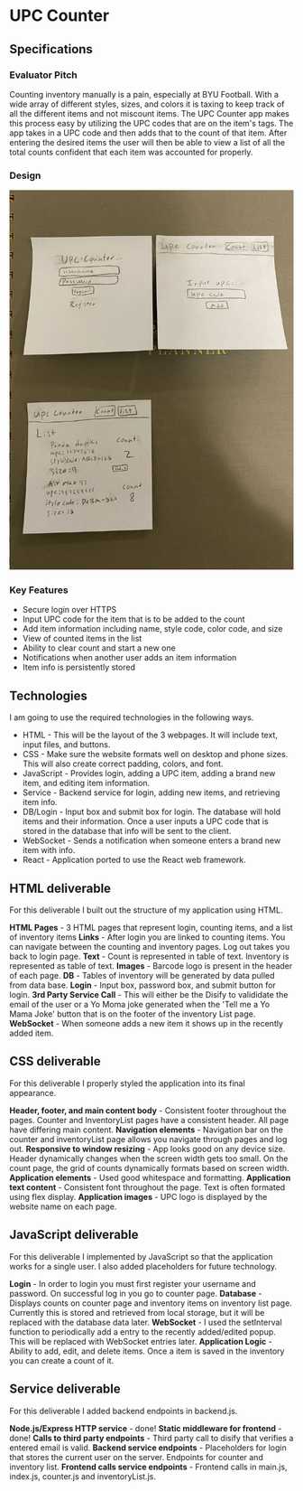 # UPC Counter

## Specifications

### Evaluator Pitch
Counting inventory manually is a pain, especially at BYU Football. With a wide array of different styles, sizes, and colors it is taxing to keep track of all the different items and not miscount items. The UPC Counter app makes this process easy by utilizing the UPC codes that are on the item's tags. The app takes in a UPC code and then adds that to the count of that item. After entering the desired items the user will then be able to view a list of all the total counts confident that each item was accounted for properly.

### Design

![Mock](upcCounterDesign.jpeg)

### Key Features
* Secure login over HTTPS
* Input UPC code for the item that is to be added to the count
* Add item information including name, style code, color code, and size
* View of counted items in the list
* Ability to clear count and start a new one
* Notifications when another user adds an item information
* Item info is persistently stored

## Technologies
I am going to use the required technologies in the following ways.

* HTML - This will be the layout of the 3 webpages. It will include text, input files, and buttons. 
* CSS - Make sure the website formats well on desktop and phone sizes. This will also create correct padding, colors, and font. 
* JavaScript - Provides login, adding a UPC item, adding a brand new item, and editing item information.
* Service - Backend service for login, adding new items, and retrieving item info.
* DB/Login - Input box and submit box for login. The database will hold items and their information. Once a user inputs a UPC code that is stored in the database that info will be sent to the client. 
* WebSocket - Sends a notification when someone enters a brand new item with info. 
* React - Application ported to use the React web framework.

## HTML deliverable

For this deliverable I built out the structure of my application using HTML.

**HTML Pages** - 3 HTML pages that represent login, counting items, and a list of inventory items
**Links** - After login you are linked to counting items. You can navigate between the counting and inventory pages. Log out takes you back to login page.
**Text** - Count is represented in table of text. Inventory is represented as table of text. 
**Images** - Barcode logo is present in the header of each page.
**DB** - Tables of inventory will be generated by data pulled from data base.
**Login** - Input box, password box, and submit button for login.
**3rd Party Service Call** - This will either be the Disify to valididate the email of the user or a Yo Moma joke generated when the 'Tell me a Yo Mama Joke' button that is on the footer of the inventory List page.
**WebSocket** - When someone adds a new item it shows up in the recently added item.

## CSS deliverable

For this deliverable I properly styled the application into its final appearance.

**Header, footer, and main content body** - Consistent footer throughout the pages. Counter and InventoryList pages have a consistent header. All page have differing main content. 
**Navigation elements** - Navigation bar on the counter and inventoryList page allows you navigate through pages and log out.
**Responsive to window resizing** - App looks good on any device size. Header dynamically changes when the screen width gets too small. On the count page, the grid of counts dynamically formats based on screen width. 
**Application elements** - Used good whitespace and formatting.
**Application text content** - Consistent font throughout the page. Text is often formated using flex display. 
**Application images** - UPC logo is displayed by the website name on each page. 

## JavaScript deliverable

For this deliverable I implemented by JavaScript so that the application works for a single user. I also added placeholders for future technology.

**Login** - In order to login you must first register your username and password. On successful log in you go to counter page.
**Database** - Displays counts on counter page and inventory items on inventory list page. Currently this is stored and retrieved from local storage, but it will be replaced with the database data later.
**WebSocket** - I used the setInterval function to periodically add a entry to the recently added/edited popup. This will be replaced with WebSocket entries later.
**Application Logic** - Ability to add, edit, and delete items. Once a item is saved in the inventory you can create a count of it.

## Service deliverable

For this deliverable I added backend endpoints in backend.js.

**Node.js/Express HTTP service** - done!
**Static middleware for frontend** - done!
**Calls to third party endpoints** - Third party call to disify that verifies a entered email is valid. 
**Backend service endpoints** - Placeholders for login that stores the current user on the server. Endpoints for counter and inventory list. 
**Frontend calls service endpoints** - Frontend calls in main.js, index.js, counter.js and inventoryList.js. 